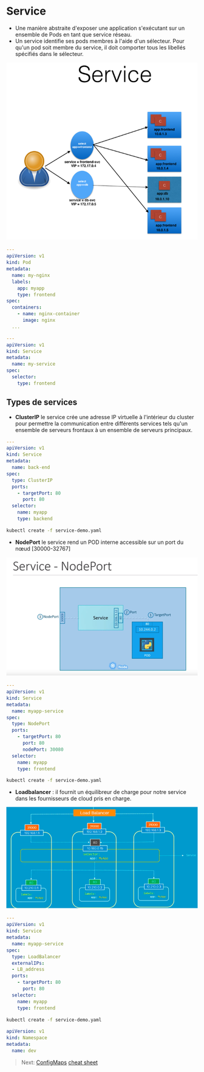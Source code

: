 # Service

* Une manière abstraite d'exposer une application s'exécutant sur un ensemble de Pods en tant que service réseau.
* Un service identifie ses pods membres à l'aide d'un sélecteur. Pour qu'un pod soit membre du service, il doit comporter tous les libellés spécifiés dans le sélecteur.

![services](../images/service.png)

```yaml
---
apiVersion: v1
kind: Pod
metadata:
  name: my-nginx
  labels:
    app: myapp
    type: frontend
spec:
  containers:
    - name: nginx-container
      image: nginx
  ...
```

```yaml
---
apiVersion: v1
kind: Service
metadata:
  name: my-service
spec:
  selector:
    type: frontend
```

## Types de services

* **ClusterIP**
le service crée une adresse IP virtuelle à l'intérieur du cluster pour permettre la communication entre différents services tels qu'un ensemble de serveurs frontaux à un ensemble de serveurs principaux.

```yaml
---
apiVersion: v1
kind: Service
metadata:
  name: back-end
spec:
  type: ClusterIP
  ports:
    - targetPort: 80
      port: 80
  selector:
    name: myapp
    type: backend
```

```bash
kubectl create -f service-demo.yaml
```

* **NodePort**
le service rend un POD interne accessible sur un port du nœud [30000-32767]

![nodeIP](../images/Screenshot_20190722_110641.png)

```yaml
---
apiVersion: v1
kind: Service
metadata:
  name: myapp-service
spec:
  type: NodePort
  ports:
    - targetPort: 80
      port: 80
      nodePort: 30080
  selector:
    name: myapp
    type: frontend
```

```bash
kubectl create -f service-demo.yaml
```

* **Loadbalancer** : il fournit un équilibreur de charge pour notre service dans les fournisseurs de cloud pris en charge.

![LB](../images/multiple-nodes.png)

```yaml
---
apiVersion: v1
kind: Service
metadata:
  name: myapp-service
spec:
  type: LoadBalancer
  externalIPs:
  - LB_address
  ports:
    - targetPort: 80
      port: 80
  selector:
    name: myapp
    type: frontend
```

```bash
kubectl create -f service-demo.yaml
```

```yaml
apiVersion: v1
kind: Namespace
metadata:
  name: dev
```

> Next: [ConfigMaps](../objects/configApp.md)
> [cheat sheet](../useful.md)
